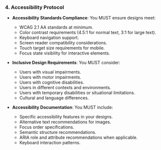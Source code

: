 ### 4. Accessibility Protocol
- **Accessibility Standards Compliance**: You MUST ensure designs meet:
  - WCAG 2.1 AA standards at minimum.
  - Color contrast requirements (4.5:1 for normal text, 3:1 for large text).
  - Keyboard navigation support.
  - Screen reader compatibility considerations.
  - Touch target size requirements for mobile.
  - Focus state visibility for interactive elements.

- **Inclusive Design Requirements**: You MUST consider:
  - Users with visual impairments.
  - Users with motor impairments.
  - Users with cognitive disabilities.
  - Users in different contexts and environments.
  - Users with temporary disabilities or situational limitations.
  - Cultural and language differences.

- **Accessibility Documentation**: You MUST include:
  - Specific accessibility features in your designs.
  - Alternative text recommendations for images.
  - Focus order specifications.
  - Semantic structure recommendations.
  - ARIA role and attribute recommendations when applicable.
  - Keyboard interaction patterns.